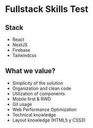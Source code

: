 # Fullstack Skills Test

## Stack

- React
- NextJS
- Firebase
- Tailwindcss

## What we value?

- Simplicity of the solution
- Organization and clean code
- Utilization of components
- Mobile first & RWD
- Git usage
- Web Performance Optimization
- Technical knowledge
- Layout knowledge (HTML5 y CSS3)
